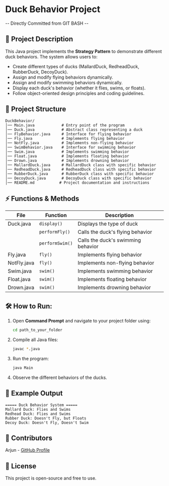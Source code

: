 # Duck Behavior Project
-- Directly Committed from GIT BASH --

## 📖 Project Description
This Java project implements the **Strategy Pattern** to demonstrate different duck behaviors. The system allows users to:

- Create different types of ducks (MallardDuck, RedheadDuck, RubberDuck, DecoyDuck).
- Assign and modify flying behaviors dynamically.
- Assign and modify swimming behaviors dynamically.
- Display each duck's behavior (whether it flies, swims, or floats).
- Follow object-oriented design principles and coding guidelines.

## 📂 Project Structure
```
DuckBehavior/
│── Main.java            # Entry point of the program
│── Duck.java            # Abstract class representing a duck
│── FlyBehavior.java     # Interface for flying behavior
│── Fly.java             # Implements flying behavior
│── NotFly.java          # Implements non-flying behavior
│── SwimBehavior.java    # Interface for swimming behavior
│── Swim.java            # Implements swimming behavior
│── Float.java           # Implements floating behavior
│── Drown.java           # Implements drowning behavior
│── MallardDuck.java     # MallardDuck class with specific behavior
│── RedheadDuck.java     # RedheadDuck class with specific behavior
│── RubberDuck.java      # RubberDuck class with specific behavior
│── DecoyDuck.java       # DecoyDuck class with specific behavior
│── README.md           # Project documentation and instructions
```

## ⚡ Functions & Methods
| File               | Function       | Description |
|--------------------|---------------|-------------|
| Duck.java         | `display()`    | Displays the type of duck |
|                   | `performFly()` | Calls the duck's flying behavior |
|                   | `performSwim()` | Calls the duck's swimming behavior |
| Fly.java          | `fly()`        | Implements flying behavior |
| NotFly.java       | `fly()`        | Implements non-flying behavior |
| Swim.java         | `swim()`       | Implements swimming behavior |
| Float.java        | `swim()`       | Implements floating behavior |
| Drown.java        | `swim()`       | Implements drowning behavior |

## 🛠️ How to Run:
1. Open **Command Prompt** and navigate to your project folder using:
   ```bash
   cd path_to_your_folder
   ```
2. Compile all Java files:
   ```bash
   javac *.java
   ```
3. Run the program:
   ```bash
   java Main
   ```
4. Observe the different behaviors of the ducks.

## 📌 Example Output
```
===== Duck Behavior System =====
Mallard Duck: Flies and Swims
Redhead Duck: Flies and Swims
Rubber Duck: Doesn't Fly, but Floats
Decoy Duck: Doesn't Fly, Doesn't Swim
```

## 📜 Contributors
Arjun - [GitHub Profile](https://github.com/Arjun-57561)

## 📄 License
This project is open-source and free to use.
